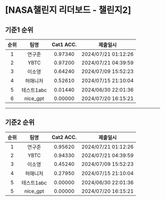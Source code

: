 # [NASA챌린지 리더보드 - 챌린지2]
## 기준1 순위
| 순위 | 팀명 | Cat1 ACC. | 제출일시 |
|:----:|:----:|:-----:|:----:|
| 1 | 연구준 | 0.97340 | 2024/07/21 01:12:26 |
| 2 | YBTC | 0.97200 | 2024/07/21 04:39:59 |
| 3 | 이소영 | 0.64240 | 2024/07/09 15:52:23 |
| 4 | 허매니저 | 0.52610 | 2024/07/15 21:10:04 |
| 5 | 테스트1abc | 0.01440 | 2024/06/30 22:01:36 |
| 6 | nice_gpt | 0.00000 | 2024/07/20 16:15:21 |
___
## 기준2 순위
| 순위 | 팀명 | Cat2 ACC. | 제출일시 |
|:----:|:----:|:-----:|:----:|
| 1 | 연구준 | 0.95620 | 2024/07/21 01:12:26 |
| 2 | YBTC | 0.94330 | 2024/07/21 04:39:59 |
| 3 | 이소영 | 0.45240 | 2024/07/09 15:52:23 |
| 4 | 허매니저 | 0.27950 | 2024/07/15 21:10:04 |
| 5 | 테스트1abc | 0.00000 | 2024/06/30 22:01:36 |
| 5 | nice_gpt | 0.00000 | 2024/07/20 16:15:21 |
